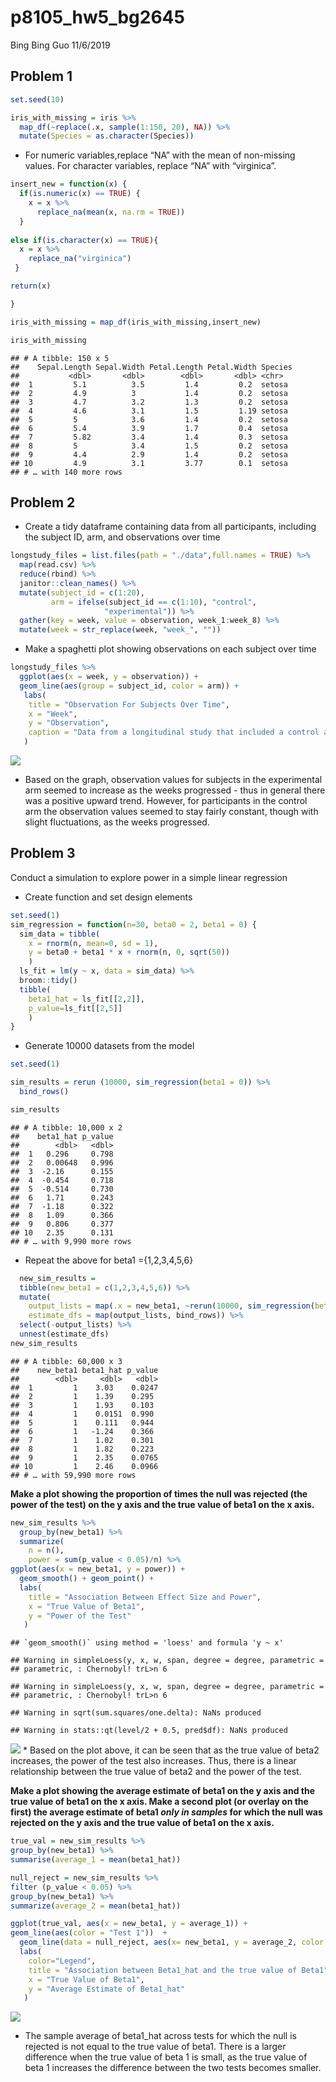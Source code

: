 p8105\_hw5\_bg2645
================
Bing Bing Guo
11/6/2019

## Problem 1

``` r
set.seed(10)

iris_with_missing = iris %>% 
  map_df(~replace(.x, sample(1:150, 20), NA)) %>%
  mutate(Species = as.character(Species))
```

  - For numeric variables,replace “NA” with the mean of non-missing
    values. For character variables, replace “NA” with “virginica”.

<!-- end list -->

``` r
insert_new = function(x) {
  if(is.numeric(x) == TRUE) {
    x = x %>%
      replace_na(mean(x, na.rm = TRUE))
  }
  
else if(is.character(x) == TRUE){
  x = x %>%
    replace_na("virginica")
 }

return(x)

}

iris_with_missing = map_df(iris_with_missing,insert_new) 

iris_with_missing
```

    ## # A tibble: 150 x 5
    ##    Sepal.Length Sepal.Width Petal.Length Petal.Width Species
    ##           <dbl>       <dbl>        <dbl>       <dbl> <chr>  
    ##  1         5.1          3.5         1.4         0.2  setosa 
    ##  2         4.9          3           1.4         0.2  setosa 
    ##  3         4.7          3.2         1.3         0.2  setosa 
    ##  4         4.6          3.1         1.5         1.19 setosa 
    ##  5         5            3.6         1.4         0.2  setosa 
    ##  6         5.4          3.9         1.7         0.4  setosa 
    ##  7         5.82         3.4         1.4         0.3  setosa 
    ##  8         5            3.4         1.5         0.2  setosa 
    ##  9         4.4          2.9         1.4         0.2  setosa 
    ## 10         4.9          3.1         3.77        0.1  setosa 
    ## # … with 140 more rows

## Problem 2

  - Create a tidy dataframe containing data from all participants,
    including the subject ID, arm, and observations over time

<!-- end list -->

``` r
longstudy_files = list.files(path = "./data",full.names = TRUE) %>% 
  map(read.csv) %>% 
  reduce(rbind) %>% 
  janitor::clean_names() %>%
  mutate(subject_id = c(1:20), 
         arm = ifelse(subject_id == c(1:10), "control",
                     "experimental")) %>% 
  gather(key = week, value = observation, week_1:week_8) %>% 
  mutate(week = str_replace(week, "week_", ""))
```

  - Make a spaghetti plot showing observations on each subject over time

<!-- end list -->

``` r
longstudy_files %>% 
  ggplot(aes(x = week, y = observation)) + 
  geom_line(aes(group = subject_id, color = arm)) + 
   labs(
    title = "Observation For Subjects Over Time",
    x = "Week",
    y = "Observation",
    caption = "Data from a longitudinal study that included a control arm and an experimental arm"
   )
```

![](p8105_hw5_bg2645_files/figure-gfm/unnamed-chunk-4-1.png)<!-- -->

  - Based on the graph, observation values for subjects in the
    experimental arm seemed to increase as the weeks progressed - thus
    in general there was a positive upward trend. However, for
    participants in the control arm the observation values seemed to
    stay fairly constant, though with slight fluctuations, as the weeks
    progressed.

## Problem 3

Conduct a simulation to explore power in a simple linear regression

  - Create function and set design elements

<!-- end list -->

``` r
set.seed(1)
sim_regression = function(n=30, beta0 = 2, beta1 = 0) {
  sim_data = tibble(
    x = rnorm(n, mean=0, sd = 1),
    y = beta0 + beta1 * x + rnorm(n, 0, sqrt(50))
    )
  ls_fit = lm(y ~ x, data = sim_data) %>%
  broom::tidy()
  tibble( 
    beta1_hat = ls_fit[[2,2]],
    p_value=ls_fit[[2,5]]
    )
}
```

  - Generate 10000 datasets from the model

<!-- end list -->

``` r
set.seed(1)

sim_results = rerun (10000, sim_regression(beta1 = 0)) %>% 
  bind_rows()

sim_results
```

    ## # A tibble: 10,000 x 2
    ##    beta1_hat p_value
    ##        <dbl>   <dbl>
    ##  1   0.296     0.798
    ##  2   0.00648   0.996
    ##  3  -2.16      0.155
    ##  4  -0.454     0.718
    ##  5  -0.514     0.730
    ##  6   1.71      0.243
    ##  7  -1.18      0.322
    ##  8   1.09      0.366
    ##  9   0.806     0.377
    ## 10   2.35      0.131
    ## # … with 9,990 more rows

  - Repeat the above for beta1 ={1,2,3,4,5,6}

<!-- end list -->

``` r
  new_sim_results = 
  tibble(new_beta1 = c(1,2,3,4,5,6)) %>% 
  mutate(
    output_lists = map(.x = new_beta1, ~rerun(10000, sim_regression(beta1 = .x))),
    estimate_dfs = map(output_lists, bind_rows)) %>% 
  select(-output_lists) %>% 
  unnest(estimate_dfs)
new_sim_results
```

    ## # A tibble: 60,000 x 3
    ##    new_beta1 beta1_hat p_value
    ##        <dbl>     <dbl>   <dbl>
    ##  1         1    3.03    0.0247
    ##  2         1    1.39    0.295 
    ##  3         1    1.93    0.103 
    ##  4         1    0.0151  0.990 
    ##  5         1    0.111   0.944 
    ##  6         1   -1.24    0.366 
    ##  7         1    1.02    0.301 
    ##  8         1    1.82    0.223 
    ##  9         1    2.35    0.0765
    ## 10         1    2.46    0.0966
    ## # … with 59,990 more rows

**Make a plot showing the proportion of times the null was rejected (the
power of the test) on the y axis and the true value of beta1 on the x
axis.**

``` r
new_sim_results %>% 
  group_by(new_beta1) %>% 
  summarize(
    n = n(),
    power = sum(p_value < 0.05)/n) %>% 
ggplot(aes(x = new_beta1, y = power)) + 
  geom_smooth() + geom_point() + 
  labs(
    title = "Association Between Effect Size and Power",
    x = "True Value of Beta1",
    y = "Power of the Test"
   )
```

    ## `geom_smooth()` using method = 'loess' and formula 'y ~ x'

    ## Warning in simpleLoess(y, x, w, span, degree = degree, parametric =
    ## parametric, : Chernobyl! trL>n 6
    
    ## Warning in simpleLoess(y, x, w, span, degree = degree, parametric =
    ## parametric, : Chernobyl! trL>n 6

    ## Warning in sqrt(sum.squares/one.delta): NaNs produced

    ## Warning in stats::qt(level/2 + 0.5, pred$df): NaNs produced

![](p8105_hw5_bg2645_files/figure-gfm/unnamed-chunk-8-1.png)<!-- --> \*
Based on the plot above, it can be seen that as the true value of beta2
increases, the power of the test also increases. Thus, there is a linear
relationship between the true value of beta2 and the power of the test.

**Make a plot showing the average estimate of beta1 on the y axis and
the true value of beta1 on the x axis. Make a second plot (or overlay on
the first) the average estimate of beta1 *only in samples* for which the
null was rejected on the y axis and the true value of beta1 on the x
axis.**

``` r
true_val = new_sim_results %>%
group_by(new_beta1) %>% 
summarise(average_1 = mean(beta1_hat))

null_reject = new_sim_results %>%
filter (p_value < 0.05) %>% 
group_by(new_beta1) %>% 
summarize(average_2 = mean(beta1_hat))

ggplot(true_val, aes(x = new_beta1, y = average_1)) +
geom_line(aes(color = "Test 1"))  +
  geom_line(data = null_reject, aes(x= new_beta1, y = average_2, color = "Test 2 (H0 rejected)")) +
  labs(
    color="Legend",
    title = "Association between Beta1_hat and the true value of Beta1",
    x = "True Value of Beta1",
    y = "Average Estimate of Beta1_hat"
   )
```

![](p8105_hw5_bg2645_files/figure-gfm/unnamed-chunk-9-1.png)<!-- -->

  - The sample average of beta1\_hat across tests for which the null is
    rejected is not equal to the true value of beta1. There is a larger
    difference when the true value of beta 1 is small, as the true value
    of beta 1 increases the difference between the two tests becomes
    smaller.
